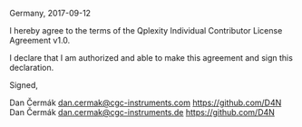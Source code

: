 Germany, 2017-09-12

I hereby agree to the terms of the Qplexity Individual Contributor License
Agreement v1.0.

I declare that I am authorized and able to make this agreement and sign this
declaration.

Signed,

Dan Čermák dan.cermak@cgc-instruments.com https://github.com/D4N
Dan Čermák dan.cermak@cgc-instruments.de https://github.com/D4N
